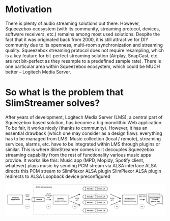 # Motivation
There is plenty of audio streaming solutions out there. However, Squeezebox ecosystem (with its community, streaming protocol, devices, software receivers, etc.) remains among most used solutions. Despite the fact that it was originated back from 2000, it is still attractive for DIY community due to its openness, multi-room synchronization and streaming quality. Squeezebox streaming protocol does not require resampling, which is a key feature for bit-perfect streaming solution (Airplay, SnapCast, etc. are not bit-perfect as they resample to a predefined sample rate). There is one particular area within Squeezebox ecosystem, which could be MUCH better – Logitech Media Server.

# So what is the problem that SlimStreamer solves?
After years of development, Logitech Media Server (LMS), a central part of Squeezebox based solution, has become a big monolithic Web application.
To be fair, it works nicely (thanks to community).
However, it has an essential drawback (which one may consider as a design flaw): everything has to be managed from LMS. Music collection (local / remote), streaming services, alarms, etc. have to be integrated within LMS through plugins or similar.
This is where SlimStreamer comes in: it decouples Squeezebox streaming capability from the rest of functionality various music apps provide.
It works like this:
Music app (MPD, Mopidy, Spotify client, whatever) plays music by sending PCM stream via ALSA interface
ALSA directs this PCM stream to SlimPlexor ALSA plugin
SlimPlexor ALSA plugin redirects to ALSA Loopback device preconfigured

![Diagram](flow.png)
